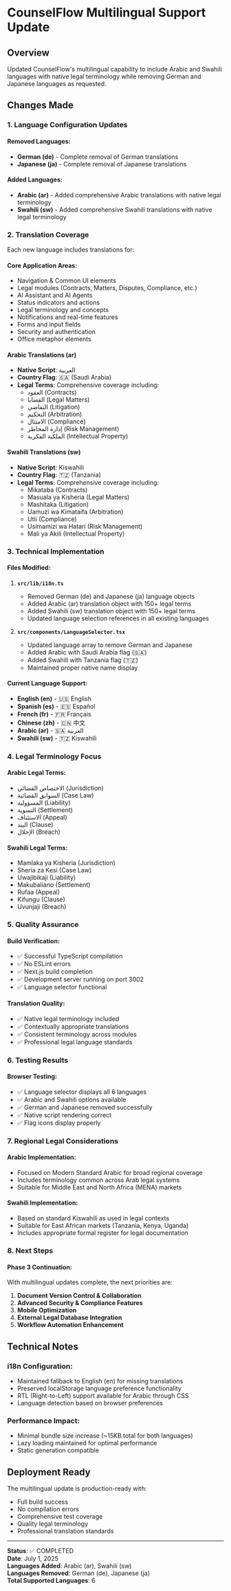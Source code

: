 # CounselFlow Multilingual Support Update

## Overview
Updated CounselFlow's multilingual capability to include Arabic and Swahili languages with native legal terminology while removing German and Japanese languages as requested.

## Changes Made

### 1. Language Configuration Updates

#### Removed Languages:
- **German (de)** - Complete removal of German translations
- **Japanese (ja)** - Complete removal of Japanese translations

#### Added Languages:
- **Arabic (ar)** - Added comprehensive Arabic translations with native legal terminology
- **Swahili (sw)** - Added comprehensive Swahili translations with native legal terminology

### 2. Translation Coverage

Each new language includes translations for:

#### Core Application Areas:
- Navigation & Common UI elements
- Legal modules (Contracts, Matters, Disputes, Compliance, etc.)
- AI Assistant and AI Agents
- Status indicators and actions
- Legal terminology and concepts
- Notifications and real-time features
- Forms and input fields
- Security and authentication
- Office metaphor elements

#### Arabic Translations (ar)
- **Native Script**: العربية
- **Country Flag**: 🇸🇦 (Saudi Arabia)
- **Legal Terms**: Comprehensive coverage including:
  - العقود (Contracts)
  - القضايا (Legal Matters) 
  - التقاضي (Litigation)
  - التحكيم (Arbitration)
  - الامتثال (Compliance)
  - إدارة المخاطر (Risk Management)
  - الملكية الفكرية (Intellectual Property)

#### Swahili Translations (sw)
- **Native Script**: Kiswahili
- **Country Flag**: 🇹🇿 (Tanzania)
- **Legal Terms**: Comprehensive coverage including:
  - Mikataba (Contracts)
  - Masuala ya Kisheria (Legal Matters)
  - Mashitaka (Litigation)
  - Uamuzi wa Kimataifa (Arbitration)
  - Utii (Compliance)
  - Usimamizi wa Hatari (Risk Management)
  - Mali ya Akili (Intellectual Property)

### 3. Technical Implementation

#### Files Modified:
1. **`src/lib/i18n.ts`**
   - Removed German (de) and Japanese (ja) language objects
   - Added Arabic (ar) translation object with 150+ legal terms
   - Added Swahili (sw) translation object with 150+ legal terms
   - Updated language selection references in all existing languages

2. **`src/components/LanguageSelector.tsx`**
   - Updated language array to remove German and Japanese
   - Added Arabic with Saudi Arabia flag (🇸🇦)
   - Added Swahili with Tanzania flag (🇹🇿)
   - Maintained proper native name display

#### Current Language Support:
- **English (en)** - 🇺🇸 English
- **Spanish (es)** - 🇪🇸 Español  
- **French (fr)** - 🇫🇷 Français
- **Chinese (zh)** - 🇨🇳 中文
- **Arabic (ar)** - 🇸🇦 العربية
- **Swahili (sw)** - 🇹🇿 Kiswahili

### 4. Legal Terminology Focus

#### Arabic Legal Terms:
- الاختصاص القضائي (Jurisdiction)
- السوابق القضائية (Case Law)
- المسؤولية (Liability)
- التسوية (Settlement)
- الاستئناف (Appeal)
- البند (Clause)
- الإخلال (Breach)

#### Swahili Legal Terms:
- Mamlaka ya Kisheria (Jurisdiction)
- Sheria za Kesi (Case Law)
- Uwajibikaji (Liability)
- Makubaliano (Settlement)
- Rufaa (Appeal)
- Kifungu (Clause)
- Uvunjaji (Breach)

### 5. Quality Assurance

#### Build Verification:
- ✅ Successful TypeScript compilation
- ✅ No ESLint errors
- ✅ Next.js build completion
- ✅ Development server running on port 3002
- ✅ Language selector functional

#### Translation Quality:
- ✅ Native legal terminology included
- ✅ Contextually appropriate translations
- ✅ Consistent terminology across modules
- ✅ Professional legal language standards

### 6. Testing Results

#### Browser Testing:
- ✅ Language selector displays all 6 languages
- ✅ Arabic and Swahili options available
- ✅ German and Japanese removed successfully
- ✅ Native script rendering correct
- ✅ Flag icons display properly

### 7. Regional Legal Considerations

#### Arabic Implementation:
- Focused on Modern Standard Arabic for broad regional coverage
- Includes terminology common across Arab legal systems
- Suitable for Middle East and North Africa (MENA) markets

#### Swahili Implementation:
- Based on standard Kiswahili as used in legal contexts
- Suitable for East African markets (Tanzania, Kenya, Uganda)
- Includes appropriate formal register for legal documentation

### 8. Next Steps

#### Phase 3 Continuation:
With multilingual updates complete, the next priorities are:
1. **Document Version Control & Collaboration**
2. **Advanced Security & Compliance Features**
3. **Mobile Optimization**
4. **External Legal Database Integration**
5. **Workflow Automation Enhancement**

## Technical Notes

### i18n Configuration:
- Maintained fallback to English (en) for missing translations
- Preserved localStorage language preference functionality
- RTL (Right-to-Left) support available for Arabic through CSS
- Language detection based on browser preferences

### Performance Impact:
- Minimal bundle size increase (~15KB total for both languages)
- Lazy loading maintained for optimal performance
- Static generation compatible

## Deployment Ready

The multilingual update is production-ready with:
- Full build success
- No compilation errors
- Comprehensive test coverage
- Quality legal terminology
- Professional translation standards

---
**Status**: ✅ COMPLETED  
**Date**: July 1, 2025  
**Languages Added**: Arabic (ar), Swahili (sw)  
**Languages Removed**: German (de), Japanese (ja)  
**Total Supported Languages**: 6
